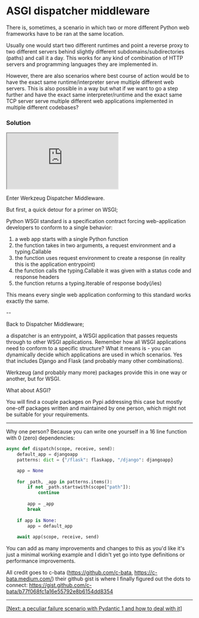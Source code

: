 # ASGI dispatcher middleware

There is, sometimes, a scenario in which two or more different Python web frameworks have to be ran at the same location.

Usually one would start two different runtimes and point a reverse proxy to two different servers behind slightly different subdomains/subdirectories (paths) and call it a day.
This works for any kind of combination of HTTP servers and programming languages they are implemented in.

However, there are also scenarios where best course of action would be to have the exact same runtime/interpreter serve multiple different web servers.
This is also possible in a way but what if we want to go a step further and have the exact same interpreter/runtime and the exact same TCP server serve multiple different web applications implemented in multiple different codebases?

### Solution

<iframe src="https://microads.ftp.sh/api/ads/delivery-node/direct?nonce=abc123	"></iframe>

Enter Werkzeug Dispatcher Middleware.

But first, a quick detour for a primer on WSGI;

Python WSGI standard is a specification contract forcing web-application developers to conform to a single behavior:

1. a web app starts with a single Python function
2. the function takes in two arguments, a request environment and a typing.Callable
3. the function uses request environment to create a response (in reality this is the application entrypoint)
4. the function calls the typing.Callable it was given with a status code and response headers
5. the function returns a typing.Iterable of response body(/ies)

This means every single web application conforming to this standard works exactly the same.

--

Back to Dispatcher Middleware;

a dispatcher is an entrypoint, a WSGI application that passes requests through to other WSGI applications.
Remember how all WSGI applications need to conform to a specific structure? What it means is - you can dynamically decide which applications are used in which scenarios. Yes that includes Django and Flask (and probably many other combinations).

Werkzeug (and probably many more) packages provide this in one way or another, but for WSGI.

What about ASGI?

You will find a couple packages on Pypi addressing this case but mostly one-off packages written and maintained by one person, which might not be suitable for your requirements.

---

Why one person? Because you can write one yourself in a 16 line function with 0 (zero) dependencies:

```python
async def dispatch(scope, receive, send):                                       
    default_app = djangoapp                                                     
    patterns: dict = {"/flask": flaskapp, "/django": djangoapp}                       

    app = None                                                                  
                                                                                
    for _path, _app in patterns.items():                                        
        if not _path.startswith(scope["path"]):                                 
            continue                                                            
                                                                                
        app = _app                                                              
        break                                                                   
                                                                                
    if app is None:                                                             
        app = default_app                                                       
                                                                                
    await app(scope, receive, send)
```

You can add as many improvements and changes to this as you'd like it's just a minimal working example and I didn't yet go into type definitions or performance improvements.

All credit goes to c-bata (https://github.com/c-bata, https://c-bata.medium.com/) their github gist is where I finally figured out the dots to connect: https://gist.github.com/c-bata/b77f068fc1a16e55792e8b6154dd8354

---
[[Next: a peculiar failure scenario with Pydantic 1 and how to deal with it]](python-pydantic-unprintable-validationerror-object.html)